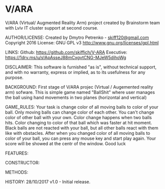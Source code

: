 # V/ARA
V/ARA (Virtual/ Augmented Reality Arm) project created by Brainstorm team with Lviv IT cluster support at second course.

AUTHOR/LICENSE:
Created by Dmytro Petrenko - skiff120@gmail.com 
Copyright 2016 License: GNU GPL v3 http://www.gnu.org/licenses/gpl.html

LINKS:
Github: https://github.com/skiffich/V-ARA 
Executive: https://1drv.ms/u/s!ApAsseJ88mCxgvtCNG-MJeW5dihoWg

DISCLAIMER:
This software is furnished "as is", without technical support, and with no  warranty, express or implied, as to its usefulness for any purpose.

BACKGROUND:
First stage of V/ARA projec (Virtual / Augemented reality arm) sofware. This is simple game named "BallShit" where user manages the ball using hand movements in two planes (horizontal and vertical)

GAME_RULES:
Your task is change color of all moving balls to color of your ball. 
Only moving balls can change color of each other. You can't change color of other ball with your own. Color change happens when two balls hits. Color changing to color of that ball which was faster at hit moment. 
Black balls are not reacted with your ball, but all other balls react with them like with obstacles.
After when you changed color of all moving balls to color of your ball, you can press any mouse key and start play again. Your score will be showed at the centr of the window.
Good luck

FEATURES:


CONSTRUCTOR:


METHODS:


HISTORY:
28/10/2017 v1.0 - Initial release.